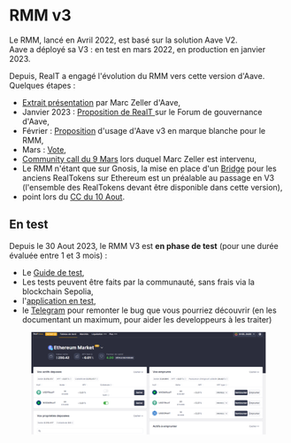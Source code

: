 # RMM v3

Le RMM, lancé en Avril 2022, est basé sur la solution Aave V2. \
Aave a déployé sa V3 : en test en mars 2022, en production en janvier 2023.

Depuis, RealT a engagé l'évolution du RMM vers cette version d'Aave. Quelques étapes :&#x20;

* &#x20;[Extrait présentation](https://youtu.be/9M\_fcVH-OIg?t=1477) par Marc Zeller d'Aave,
* Janvier 2023 : [Proposition de RealT ](https://governance.aave.com/t/deploy-the-rmm-v2-with-the-aave-v3-version/11249)sur le Forum de gouvernance d'Aave,
* Février : [Proposition](https://governance.aave.com/t/arfc-proposal-for-deploying-whitelabel-aave-v3-market-for-realt-tokens-on-gnosischain/11897) d'usage d'Aave v3 en marque blanche pour le RMM,
* Mars : [Vote](https://snapshot.org/#/aave.eth/proposal/0xff69be7580614ebc1a455591c1bd651d8f0af12070d277d7d8846beb3c7c964b),
* [Community call du 9 Mars](https://www.youtube.com/watch?v=Csfsqg6tFuU\&ab\_channel=RealT) lors duquel Marc Zeller est intervenu,
* Le RMM n'étant que sur Gnosis, la mise en place d'un [Bridge](../bridge-realtokens-realt.md) pour les anciens RealTokens sur Ethereum est un préalable au passage en V3 (l'ensemble des RealTokens devant être disponible dans cette version),
* point lors du [CC du 10 Aout](https://youtu.be/gaBDoGh2w4k?t=3903).

## En test

Depuis le 30 Aout 2023, le RMM V3 est **en phase de test** (pour une durée évaluée entre 1 et 3 mois) :&#x20;

* Le [Guide de test](https://docs.google.com/document/d/1spk1WrqdKHILwFRi\_yRDf\_fbFz3ZYCuZh5g\_ni0laQA/edit#heading=h.wl1hkzqboxwj),
* Les tests peuvent être faits par la communauté, sans frais via la blockchain Sepolia,
* l'[application en test](https://staging-rmm.realtoken.network/),
* le [Telegram](https://t.me/+j0tdQOWxMEtmOGFk) pour remonter le bug que vous pourriez découvrir (en les documentant un maximum, pour aider les developpeurs à les traiter)

<div data-full-width="true">

<figure><img src="../../.gitbook/assets/image.png" alt="" width="563"><figcaption></figcaption></figure>

</div>
